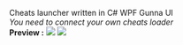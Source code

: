 Cheats launcher written in C# WPF Gunna UI
<br>
*You need to connect your own cheats loader*
<br>
**Preview :**
<img src="https://cdn.discordapp.com/attachments/1047550758561779762/1078153521200910466/image.png"></img>
<img src="https://cdn.discordapp.com/attachments/1047550758561779762/1078153717347516518/image.png"></img>
 
